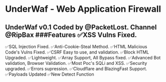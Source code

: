 # UnderWaf - Web Application Firewall
UnderWaf v0.1 Coded by @PacketLost.
Channel @RipBax
###Features
✅XSS Vulns Fixed.
----------
✅SQL Injection Fixed.
✅Anti-Cookie-Steal Method.
✅HTML Malicious Code's Vulns Fixed.
✅CSRF Easy to use, and validation.
✅Block HTML Upgraded.
✅Lightweight.
✅Array Support, All Bypass fixed.
✅Advanced Bot validation, Browser Validation.
✅Most Poc's SQLi and XSS.
✅Security upgraded.
✅Errors supression.
✅Cloudflare and BlazingFast Support.
✅Payloads Updated
✅New Detect Function
